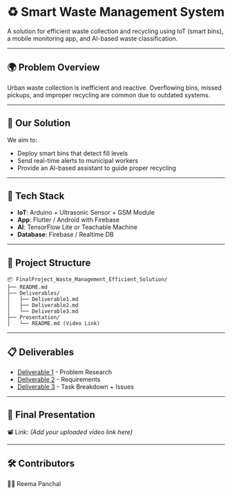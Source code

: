 # ♻️ Smart Waste Management System

A solution for efficient waste collection and recycling using IoT (smart bins), a mobile monitoring app, and AI-based waste classification.

---

## 🌍 Problem Overview

Urban waste collection is inefficient and reactive. Overflowing bins, missed pickups, and improper recycling are common due to outdated systems.

---

## 🚀 Our Solution

We aim to:
- Deploy smart bins that detect fill levels
- Send real-time alerts to municipal workers
- Provide an AI-based assistant to guide proper recycling

---

## 🔧 Tech Stack

- **IoT**: Arduino + Ultrasonic Sensor + GSM Module
- **App**: Flutter / Android with Firebase
- **AI**: TensorFlow Lite or Teachable Machine
- **Database**: Firebase / Realtime DB

---

## 📁 Project Structure

```
📦 FinalProject_Waste_Management_Efficient_Solution/
├── README.md
├── Deliverables/
│   ├── Deliverable1.md
│   ├── Deliverable2.md
│   └── Deliverable3.md
├── Presentation/
│   └── README.md (Video Link)
```

---

## 📋 Deliverables

- [Deliverable 1](Deliverables/Deliverable1.md) - Problem Research
- [Deliverable 2](Deliverables/Deliverable2.md) - Requirements
- [Deliverable 3](Deliverables/Deliverable3.md) - Task Breakdown + Issues

---

## 🎥 Final Presentation

📽️ Link: *(Add your uploaded video link here)*

---

## 🛠️ Contributors

👩‍💻 Reema Panchal  
